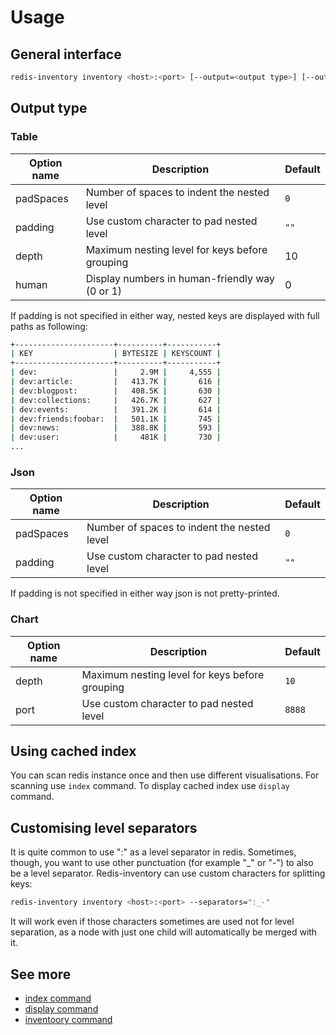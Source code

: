 Usage
=====

## General interface

```bash
redis-inventory inventory <host>:<port> [--output=<output type>] [--output-params=<querstring serialized params>]
```

## Output type

### Table

| Option name  | Description                                    | Default   |
|--------------|------------------------------------------------|-----------|
| padSpaces    | Number of spaces to indent the nested level    | `0`       |
| padding      | Use custom character to pad nested level       | `""`      |
| depth        | Maximum nesting level for keys before grouping | 10        |
| human        | Display numbers in human-friendly way (0 or 1) | 0         |

If padding is not specified in either way, nested keys are displayed with full paths as following:

```bash
+----------------------+----------+-----------+
| KEY                  | BYTESIZE | KEYSCOUNT |
+----------------------+----------+-----------+
| dev:                 |     2.9M |     4,555 |
| dev:article:         |   413.7K |       616 |
| dev:blogpost:        |   408.5K |       630 |
| dev:collections:     |   426.7K |       627 |
| dev:events:          |   391.2K |       614 |
| dev:friends:foobar:  |   501.1K |       745 |
| dev:news:            |   388.8K |       593 |
| dev:user:            |     481K |       730 |
...
```

### Json

| Option name  | Description                                  | Default   |
|--------------|----------------------------------------------|-----------|
| padSpaces    | Number of spaces to indent the nested level  | `0`       |
| padding      | Use custom character to pad nested level     | `""`      |

If padding is not specified in either way json is not pretty-printed.

### Chart

| Option name  | Description                                     | Default   |
|--------------|-------------------------------------------------|-----------|
| depth        | Maximum nesting level for keys before grouping  | `10`      |
| port         | Use custom character to pad nested level        | `8888`    |

## Using cached index

You can scan redis instance once and then use different visualisations. For scanning use `index` command. To display
cached index use `display` command.

## Customising level separators

It is quite common to use ":" as a level separator in redis. Sometimes, though, you want to use other punctuation (for
example "_" or "-") to also be a level separator. Redis-inventory can use custom characters for splitting keys:

```bash
redis-inventory inventory <host>:<port> --separators=":_-"
```

It will work even if those characters sometimes are used not for level separation, as a node with just one child will
automatically be merged with it.

## See more

- [index command](cobra/redis-inventory_index.md)
- [display command](cobra/redis-inventory_display.md)
- [inventoory command](cobra/redis-inventory_inventory.md)
